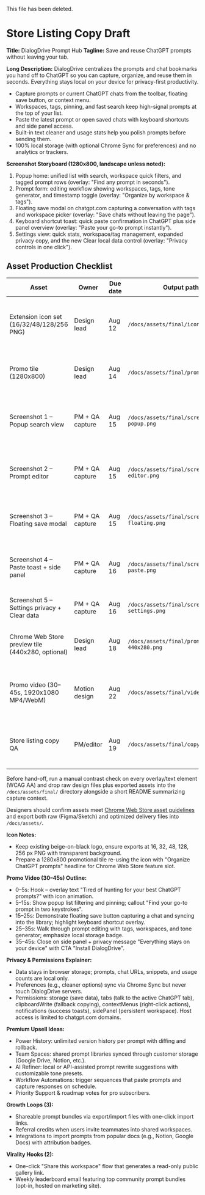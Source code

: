 ﻿This file has been deleted.
# Store Listing Copy Draft

**Title:** DialogDrive Prompt Hub
**Tagline:** Save and reuse ChatGPT prompts without leaving your tab.

**Long Description:**
DialogDrive centralizes the prompts and chat bookmarks you hand off to ChatGPT so you can capture, organize, and reuse them in seconds. Everything stays local on your device for privacy-first productivity.
- Capture prompts or current ChatGPT chats from the toolbar, floating save button, or context menu.
- Workspaces, tags, pinning, and fast search keep high-signal prompts at the top of your list.
- Paste the latest prompt or open saved chats with keyboard shortcuts and side panel access.
- Built-in text cleaner and usage stats help you polish prompts before sending them.
- 100% local storage (with optional Chrome Sync for preferences) and no analytics or trackers.

**Screenshot Storyboard (1280x800, landscape unless noted):**
1. Popup home: unified list with search, workspace quick filters, and tagged prompt rows (overlay: "Find any prompt in seconds").
2. Prompt form: editing workflow showing workspaces, tags, tone generator, and timestamp toggle (overlay: "Organize by workspace & tags").
3. Floating save modal on chatgpt.com capturing a conversation with tags and workspace picker (overlay: "Save chats without leaving the page").
4. Keyboard shortcut toast: quick paste confirmation in ChatGPT plus side panel overview (overlay: "Paste your go-to prompt instantly").
5. Settings view: quick stats, workspace/tag management, expanded privacy copy, and the new Clear local data control (overlay: "Privacy controls in one click").

## Asset Production Checklist
| Asset | Owner | Due date | Output path | Notes |
| --- | --- | --- | --- | --- |
| Extension icon set (16/32/48/128/256 PNG) | Design lead | Aug 12 | `/docs/assets/final/icons/` | Export from master vector; ensure crisp edges + favicon variant |
| Promo tile (1280x800) | Design lead | Aug 14 | `/docs/assets/final/promo/` | Text inside 80px safe area; deliver light + dark variants |
| Screenshot 1 – Popup search view | PM + QA capture | Aug 15 | `/docs/assets/final/screenshots/01-popup.png` | Overlay: “Find any prompt in seconds”; add subtle text shadow for contrast |
| Screenshot 2 – Prompt editor | PM + QA capture | Aug 15 | `/docs/assets/final/screenshots/02-editor.png` | Cursor visible in title field; tags + tone generator expanded |
| Screenshot 3 – Floating save modal | PM + QA capture | Aug 15 | `/docs/assets/final/screenshots/03-floating.png` | Must show sanitized `<img onerror>` tag rendered as plain text |
| Screenshot 4 – Paste toast + side panel | PM + QA capture | Aug 16 | `/docs/assets/final/screenshots/04-paste.png` | Include keyboard shortcut hint bubble and side panel list |
| Screenshot 5 – Settings privacy + Clear data | PM + QA capture | Aug 16 | `/docs/assets/final/screenshots/05-settings.png` | Capture last-cleared timestamp + info callout |
| Chrome Web Store preview tile (440x280, optional) | Design lead | Aug 18 | `/docs/assets/final/promo/preview-440x280.png` | Adapt promo tile; confirm legibility at small size |
| Promo video (30–45s, 1920x1080 MP4/WebM) | Motion design | Aug 22 | `/docs/assets/final/video/` | Follow outline below; include CTA end card + burned-in captions |
| Store listing copy QA | PM/editor | Aug 19 | `/docs/assets/final/copy/` | Review short/long descriptions, matrix, permissions text |

Before hand-off, run a manual contrast check on every overlay/text element (WCAG AA) and drop raw design files plus exported assets into the `/docs/assets/final/` directory alongside a short README summarizing capture context.

Designers should confirm assets meet [Chrome Web Store asset guidelines](https://developer.chrome.com/docs/webstore/brand-store-assets/) and export both raw (Figma/Sketch) and optimized delivery files into `/docs/assets/`.

**Icon Notes:**
- Keep existing beige-on-black logo, ensure exports at 16, 32, 48, 128, 256 px PNG with transparent background.
- Prepare a 1280x800 promotional tile re-using the icon with "Organize ChatGPT prompts" headline for Chrome Web Store feature slot.

**Promo Video (30–45s) Outline:**
- 0–5s: Hook – overlay text "Tired of hunting for your best ChatGPT prompts?" with icon animation.
- 5–15s: Show popup list filtering and pinning; callout "Find your go-to prompt in two keystrokes".
- 15–25s: Demonstrate floating save button capturing a chat and syncing into the library; highlight keyboard shortcut overlay.
- 25–35s: Walk through prompt editing with tags, workspaces, and tone generator; emphasize local storage badge.
- 35–45s: Close on side panel + privacy message "Everything stays on your device" with CTA "Install DialogDrive".

**Privacy & Permissions Explainer:**
- Data stays in browser storage; prompts, chat URLs, snippets, and usage counts are local only.
- Preferences (e.g., cleaner options) sync via Chrome Sync but never touch DialogDrive servers.
- Permissions: storage (save data), tabs (talk to the active ChatGPT tab), clipboardWrite (fallback copying), contextMenus (right-click actions), notifications (success toasts), sidePanel (persistent workspace). Host access is limited to chatgpt.com domains.

**Premium Upsell Ideas:**
- Power History: unlimited version history per prompt with diffing and rollback.
- Team Spaces: shared prompt libraries synced through customer storage (Google Drive, Notion, etc.).
- AI Refiner: local or API-assisted prompt rewrite suggestions with customizable tone presets.
- Workflow Automations: trigger sequences that paste prompts and capture responses on schedule.
- Priority Support & roadmap votes for pro subscribers.

**Growth Loops (3):**
- Shareable prompt bundles via export/import files with one-click import links.
- Referral credits when users invite teammates into shared workspaces.
- Integrations to import prompts from popular docs (e.g., Notion, Google Docs) with attribution badges.

**Virality Hooks (2):**
- One-click "Share this workspace" flow that generates a read-only public gallery link.
- Weekly leaderboard email featuring top community prompt bundles (opt-in, hosted on marketing site).
